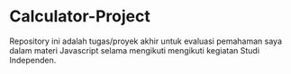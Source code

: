 # Calculator-Project
Repository ini adalah tugas/proyek akhir untuk evaluasi pemahaman saya dalam materi Javascript selama mengikuti mengikuti kegiatan Studi Independen.
